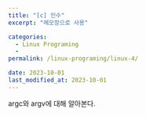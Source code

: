 ```yaml
---
title: "[c] 인수"
excerpt: "메모장으로 사용"

categories:
  - Linux Programing
  - 
permalink: /linux-programing/linux-4/

date: 2023-10-01
last_modified_at: 2023-10-01
---
```

argc와 argv에 대해 알아본다.
